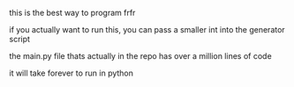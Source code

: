 this is the best way to program frfr

if you actually want to run this, you can pass a smaller int into the generator script

the main.py file thats actually in the repo has over a million lines of code 

it will take forever to run in python
